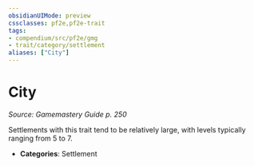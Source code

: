 ```yaml
---
obsidianUIMode: preview
cssclasses: pf2e,pf2e-trait
tags:
- compendium/src/pf2e/gmg
- trait/category/settlement
aliases: ["City"]
---
```

# City  
*Source: Gamemastery Guide p. 250*  

Settlements with this trait tend to be relatively large, with levels typically ranging from 5 to 7.

- **Categories**: Settlement